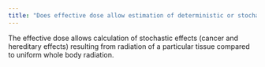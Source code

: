 ```yaml
---
title: "Does effective dose allow estimation of deterministic or stochastic effects of radiation?"
---
```

The effective dose allows calculation of stochastic effects (cancer and hereditary effects) resulting from radiation of a particular tissue compared to uniform whole body radiation.

